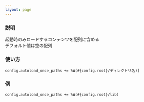 ```yaml
---
layout: page
---
```

### 説明
起動時のみロードするコンテンツを配列に含める  
デフォルト値は空の配列

### 使い方
    config.autoload_once_paths += %W(#{config.root}/ディレクトリ名)]

### 例
    config.autoload_once_paths += %W(#{config.root}/lib)